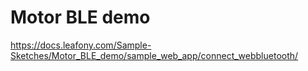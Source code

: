 # Motor BLE demo

https://docs.leafony.com/Sample-Sketches/Motor_BLE_demo/sample_web_app/connect_webbluetooth/
